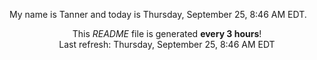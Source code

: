 My name is Tanner and today is Thursday, September 25, 8:46 AM EDT.

<p align="center">This <i>README</i> file is generated <b>every 3 hours</b>!</br>Last refresh: Thursday, September 25, 8:46 AM EDT<br /></p>
